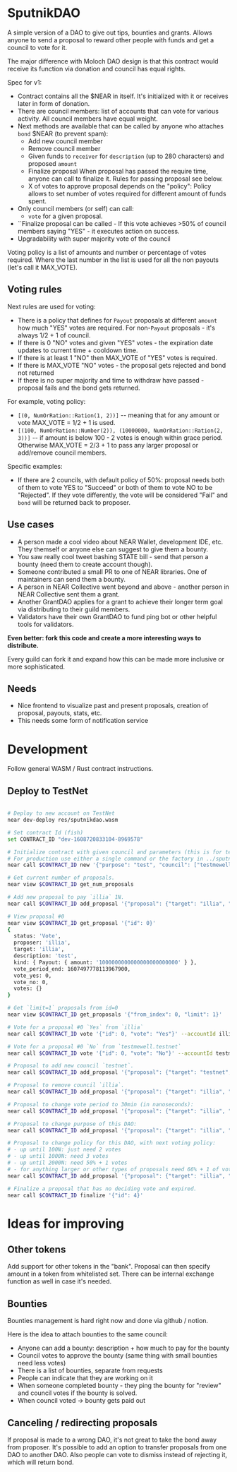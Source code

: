 # SputnikDAO

A simple version of a DAO to give out tips, bounties and grants.
Allows anyone to send a proposal to reward other people with funds and get a council to vote for it.

The major difference with Moloch DAO design is that this contract would receive its function via donation and council has equal rights.

Spec for v1:
 - Contract contains all the $NEAR in itself. It's initialized with it or receives later in form of donation.
 - There are council members: list of accounts that can vote for various activity. All council members have equal weight.
 - Next methods are available that can be called by anyone who attaches `bond` $NEAR (to prevent spam):
     - Add new council member
     - Remove council member
     - Given funds to `receiver` for `description` (up to 280 characters) and proposed `amount`
     - Finalize proposal
        When proposal has passed the require time, anyone can call to finalize it. Rules for passing proposal see below.
     - X of votes to approve proposal depends on the "policy": Policy allows to set number of votes required for different amount of funds spent.
 - Only council members (or self) can call:
     - `vote` for a given proposal.
 - ``Finalize proposal can be called 
        - If this vote achieves >50% of council members saying "YES" - it executes action on success.
 - Upgradability with super majority vote of the council

Voting policy is a list of amounts and number or percentage of votes required.
Where the last number in the list is used for all the non payouts (let's call it MAX_VOTE).

## Voting rules

Next rules are used for voting:
 - There is a policy that defines for `Payout` proposals at different `amount` how much "YES" votes are required. For non-`Payout` proposals - it's always 1/2 + 1 of council.
 - If there is 0 "NO" votes and given "YES" votes - the expiration date updates to current time + cooldown time.
 - If there is at least 1 "NO" then MAX_VOTE of "YES" votes is required.
 - If there is MAX_VOTE "NO" votes - the proposal gets rejected and bond not returned
 - If there is no super majority and time to withdraw have passed - proposal fails and the bond gets returned.

For example, voting policy:
  - `[(0, NumOrRation::Ration(1, 2))]` -- meaning that for any amount or vote MAX_VOTE = 1/2 + 1 is used.
  - `[(100, NumOrRation::Number(2)), (10000000, NumOrRation::Ration(2, 3))]` -- if amount is below 100 - 2 votes is enough within grace period. Otherwise MAX_VOTE = 2/3 + 1 to pass any larger proposal or add/remove council members.  

Specific examples:
  - If there are 2 councils, with default policy of 50%: proposal needs both of them to vote YES to "Succeed" or both of them to vote NO to be "Rejected". If they vote differently, the vote will be considered "Fail" and `bond` will be returned back to proposer. 

## Use cases

 - A person made a cool video about NEAR Wallet, development IDE, etc. They themself or anyone else can suggest to give them a bounty.
 - You saw really cool tweet bashing STATE bill - send that person a bounty (need them to create account though).
 - Someone contributed a small PR to one of NEAR libraries. One of maintainers can send them a bounty.
 - A person in NEAR Collective went beyond and above - another person in NEAR Collective sent them a grant.
 - Another GrantDAO applies for a grant to achieve their longer term goal via distributing to their guild members.
 - Validators have their own GrantDAO to fund ping bot or other helpful tools for validators. 

**Even better: fork this code and create a more interesting ways to distribute.**

Every guild can fork it and expand how this can be made more inclusive or more sophisticated.

## Needs

 - Nice frontend to visualize past and present proposals, creation of proposal, payouts, stats, etc.
 - This needs some form of notification service

# Development

Follow general WASM / Rust contract instructions.

## Deploy to TestNet

```bash

# Deploy to new account on TestNet
near dev-deploy res/sputnikdao.wasm

# Set contract Id (fish)
set CONTRACT_ID "dev-1608720833104-8969578"

# Initialize contract with given council and parameters (this is for testing, where you stil have access key to the contract).
# For production use either a single command or the factory in ../sputnikdao-factory 
near call $CONTRACT_ID new '{"purpose": "test", "council": ["testmewell.testnet", "illia"], "bond": "1000000000000000000000000", "vote_period": "1800000000000", "grace_period": "1800000000000"}' --accountId $CONTRACT_ID

# Get current number of proposals.
near view $CONTRACT_ID get_num_proposals

# Add new proposal to pay `illia` 1N. 
near call $CONTRACT_ID add_proposal '{"proposal": {"target": "illia", "description": "test", "kind": {"type": "Payout", "amount": "1000000000000000000000000"}}}' --accountId=illia --amount 1

# View proposal #0
near view $CONTRACT_ID get_proposal '{"id": 0}'
{
  status: 'Vote',
  proposer: 'illia',
  target: 'illia',
  description: 'test',
  kind: { Payout: { amount: '1000000000000000000000000' } },
  vote_period_end: 1607497778113967900,
  vote_yes: 0,
  vote_no: 0,
  votes: {}
}

# Get `limit=1` proposals from id=0 
near view $CONTRACT_ID get_proposals '{"from_index": 0, "limit": 1}'

# Vote for a proposal #0 `Yes` from `illia`
near call $CONTRACT_ID vote '{"id": 0, "vote": "Yes"}' --accountId illia

# Vote for a proposal #0 `No` from `testmewell.testnet`
near call $CONTRACT_ID vote '{"id": 0, "vote": "No"}' --accountId testmewell.testnet

# Proposal to add new council `testnet`.
near call $CONTRACT_ID add_proposal '{"proposal": {"target": "testnet", "description": "test", "kind": {"type": "NewCouncil"}}}' --accountId=illia --amount 1

# Proposal to remove council `illia`.
near call $CONTRACT_ID add_proposal '{"proposal": {"target": "illia", "description": "test", "kind": {"type": RemoveCouncil"}}}' --accountId=illia --amount 1

# Proposal to change vote period to 30min (in nanoseconds):
near call $CONTRACT_ID add_proposal '{"proposal": {"target": "illia", "description": "test", "kind": {"type": "ChangeVotePeriod", "vote_period": "1800000000000"}}}' --accountId=illia --amount 1

# Proposal to change purpose of this DAO:
near call $CONTRACT_ID add_proposal '{"proposal": {"target": "illia", "description": "test", "kind": {"type": "ChangePurpose", "purpose": "test me well"}}}' --accountId=illia --amount 1

# Proposal to change policy for this DAO, with next voting policy:
# - up until 100N: just need 2 votes
# - up until 1000N: need 3 votes
# - up until 2000N: need 50% + 1 votes
# - for anything larger or other types of proposals need 66% + 1 of votes
near call $CONTRACT_ID add_proposal '{"proposal": {"target": "illia", "description": "test", "kind": {"type": "ChangePolicy", "policy": [{"max_amount": "100", "votes": 2}, {"max_amount": "1000", "votes": 3}, {"max_amount": "2000", "votes": [1, 2]}, {"max_amount": "10000000", "votes": [2, 3]}]}}}' --accountId=illia --amount 1

# Finalize a proposal that has no deciding vote and expired.
near call $CONTRACT_ID finalize '{"id": 4}'
```

# Ideas for improving

## Other tokens

Add support for other tokens in the "bank".
Proposal can then specify amount in a token from whitelisted set.
There can be internal exchange function as well in case it's needed.

## Bounties

Bounties management is hard right now and done via github / notion.

Here is the idea to attach bounties to the same council:
 - Anyone can add a bounty: description + how much to pay for the bounty
 - Council votes to approve the bounty (same thing with small bounties need less votes)
 - There is a list of bounties, separate from requests
 - People can indicate that they are working on it
 - When someone completed bounty - they ping the bounty for "review" and council votes if the bounty is solved.
 - When council voted -> bounty gets paid out

## Canceling / redirecting proposals

If proposal is made to a wrong DAO, it's not great to take the bond away from proposer.
It's possible to add an option to transfer proposals from one DAO to another DAO.
Also people can vote to dismiss instead of rejecting it, which will return bond.
